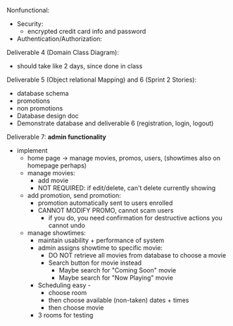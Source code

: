 Nonfunctional:
- Security:
	- encrypted credit card info and password
- Authentication/Authorization:

Deliverable 4 (Domain Class Diagram):
- should take like 2 days, since done in class

Deliverable 5 (Object relational Mapping) and 6 (Sprint 2 Stories):
- database schema
- promotions
- non promotions
- Database design doc
- Demonstrate database and deliverable 6 (registration, login, logout)

Deliverable 7:
**admin functionality**
- implement 
	- home page -> manage movies, promos, users, (showtimes also on homepage perhaps)
	- manage movies:
		- add movie
		- NOT REQUIRED: if edit/delete, can't delete currently showing
	- add promotion, send promotion:
		- promotion automatically sent to users enrolled
		- CANNOT MODIFY PROMO, cannot scam users
			- if you do, you need confirmation for destructive actions you cannot undo
	- manage showtimes:
		- maintain usability + performance of system
		- admin assigns showtime to specific movie:
			- DO NOT retrieve all movies from database to choose a movie
			- Search button for movie instead
				- Maybe search for "Coming Soon" movie
				- Maybe search for "Now Playing" movie
		- Scheduling easy -
			- choose room
			- then choose available (non-taken) dates + times
			- then choose movie
		- 3 rooms for testing